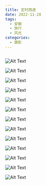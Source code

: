 ```yaml
---
title: 宏村西递
date: 2022-11-28
tags:
  - 安徽
  - 旅行
  - 风光
categories:
  - 摄影
---
```


<img src="https://blog-1321452376.cos.ap-shanghai.myqcloud.com/%E6%91%84%E5%BD%B1%2F%E5%AE%8F%E6%9D%91%E8%A5%BF%E9%80%92%2Fhaou-6137.jpg" alt="">

<!-- more -->

![Alt Text](https://blog-1321452376.cos.ap-shanghai.myqcloud.com/%E6%91%84%E5%BD%B1%2F%E5%AE%8F%E6%9D%91%E8%A5%BF%E9%80%92%2Fhaou-5953.jpg)

![Alt Text](https://blog-1321452376.cos.ap-shanghai.myqcloud.com/%E6%91%84%E5%BD%B1%2F%E5%AE%8F%E6%9D%91%E8%A5%BF%E9%80%92%2Fhaou-5957.jpg)

![Alt Text](https://blog-1321452376.cos.ap-shanghai.myqcloud.com/%E6%91%84%E5%BD%B1%2F%E5%AE%8F%E6%9D%91%E8%A5%BF%E9%80%92%2Fhaou-5966.jpg)

![Alt Text](https://blog-1321452376.cos.ap-shanghai.myqcloud.com/%E6%91%84%E5%BD%B1%2F%E5%AE%8F%E6%9D%91%E8%A5%BF%E9%80%92%2Fhaou-5999.jpg)

![Alt Text](https://blog-1321452376.cos.ap-shanghai.myqcloud.com/%E6%91%84%E5%BD%B1%2F%E5%AE%8F%E6%9D%91%E8%A5%BF%E9%80%92%2Fhaou-6013.jpg)

![Alt Text](https://blog-1321452376.cos.ap-shanghai.myqcloud.com/%E6%91%84%E5%BD%B1%2F%E5%AE%8F%E6%9D%91%E8%A5%BF%E9%80%92%2Fhaou-6016.jpg)

![Alt Text](https://blog-1321452376.cos.ap-shanghai.myqcloud.com/%E6%91%84%E5%BD%B1%2F%E5%AE%8F%E6%9D%91%E8%A5%BF%E9%80%92%2Fhaou-6088.jpg)

![Alt Text](https://blog-1321452376.cos.ap-shanghai.myqcloud.com/%E6%91%84%E5%BD%B1%2F%E5%AE%8F%E6%9D%91%E8%A5%BF%E9%80%92%2Fhaou-6101.jpg)

![Alt Text](https://blog-1321452376.cos.ap-shanghai.myqcloud.com/%E6%91%84%E5%BD%B1%2F%E5%AE%8F%E6%9D%91%E8%A5%BF%E9%80%92%2Fhaou-6118.jpg)

![Alt Text](https://blog-1321452376.cos.ap-shanghai.myqcloud.com/%E6%91%84%E5%BD%B1%2F%E5%AE%8F%E6%9D%91%E8%A5%BF%E9%80%92%2Fhaou-6119.jpg)

![Alt Text](https://blog-1321452376.cos.ap-shanghai.myqcloud.com/%E6%91%84%E5%BD%B1%2F%E5%AE%8F%E6%9D%91%E8%A5%BF%E9%80%92%2Fhaou-6127.jpg)

![Alt Text](https://blog-1321452376.cos.ap-shanghai.myqcloud.com/%E6%91%84%E5%BD%B1%2F%E5%AE%8F%E6%9D%91%E8%A5%BF%E9%80%92%2Fhaou-6142.jpg)

![Alt Text](https://blog-1321452376.cos.ap-shanghai.myqcloud.com/%E6%91%84%E5%BD%B1%2F%E5%AE%8F%E6%9D%91%E8%A5%BF%E9%80%92%2Fhaou-6154.jpg)
